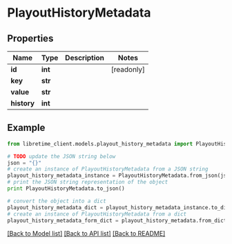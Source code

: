 # PlayoutHistoryMetadata


## Properties

Name | Type | Description | Notes
------------ | ------------- | ------------- | -------------
**id** | **int** |  | [readonly] 
**key** | **str** |  | 
**value** | **str** |  | 
**history** | **int** |  | 

## Example

```python
from libretime_client.models.playout_history_metadata import PlayoutHistoryMetadata

# TODO update the JSON string below
json = "{}"
# create an instance of PlayoutHistoryMetadata from a JSON string
playout_history_metadata_instance = PlayoutHistoryMetadata.from_json(json)
# print the JSON string representation of the object
print PlayoutHistoryMetadata.to_json()

# convert the object into a dict
playout_history_metadata_dict = playout_history_metadata_instance.to_dict()
# create an instance of PlayoutHistoryMetadata from a dict
playout_history_metadata_form_dict = playout_history_metadata.from_dict(playout_history_metadata_dict)
```
[[Back to Model list]](../README.md#documentation-for-models) [[Back to API list]](../README.md#documentation-for-api-endpoints) [[Back to README]](../README.md)


